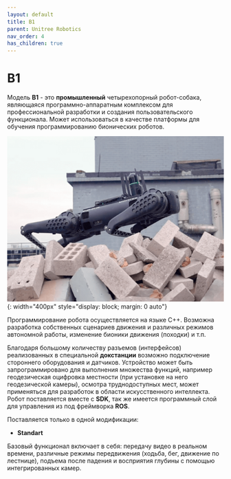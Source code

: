 ```yaml
---
layout: default
title: B1
parent: Unitree Robotics
nav_order: 4
has_children: true
---
```


# B1


Модель **B1** - это **промышленный** четырехопорный робот-собака, являющаяся программно-аппаратным комплексом для профессиональной разработки и создания пользовательского функционала. Может использоваться в качестве платформы для обучения программированию бионических роботов.

![B1](/assets/images/b1_image.png){: width="400px" style="display: block; margin: 0 auto"}

Программирование робота осуществляется на языке С++. Возможна разработка собственных сценариев движения и различных режимов автономной работы, изменение бионики движения (походки) и т.п. 

Благодаря большому количеству разъемов (интерфейсов) реализованных в специальной **докстанции** возможно подключение стороннего оборудования и датчиков. Устройство может быть запрограммировано для выполнения множества функций, например геодезическая оцифровка местности (при установке на него геодезической камеры), осмотра труднодоступных мест, может применяться для разработок в области искусственного интеллекта. Робот поставляется вместе с **SDK**, так же имеется программный слой для управления из под фреймворка **ROS**.

Поставляется только в одной модификации:
- **Standart**

Базовый функционал включает в себя: передачу видео в реальном времени, различные режимы передвижения (ходьба, бег, движение по лестнице), подъема после падения и восприятия глубины с помощью интегрированных камер.










